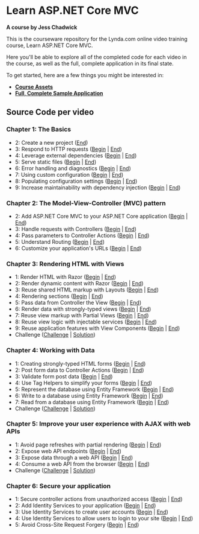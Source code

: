 # Learn ASP.NET Core MVC
**A course by Jess Chadwick**

This is the courseware repository for the Lynda.com online video training course, Learn ASP.NET Core MVC.

Here you'll be able to explore all of the completed code for each video in the course, as well as the full, complete application in its final state.

To get started, here are a few things you might be interested in:

* **[Course Assets](#)**
* **[Full, Complete Sample Application](https://github.com/jchadwick/LearnAspNetCoreMvc/tree/SampleApplication)**


## Source Code per video

### Chapter 1: The Basics
  * 2: Create a new project ([End](https://github.com/jchadwick/LearnAspNetCoreMvc/tree/Ch01/01_02_End))
  * 3: Respond to HTTP requests ([Begin](https://github.com/jchadwick/LearnAspNetCoreMvc/tree/Ch01/01_03) | [End](https://github.com/jchadwick/LearnAspNetCoreMvc/tree/Ch01/01_03_End))
  * 4: Leverage external dependencies ([Begin](https://github.com/jchadwick/LearnAspNetCoreMvc/tree/Ch01/01_04) | [End](https://github.com/jchadwick/LearnAspNetCoreMvc/tree/Ch01/01_04_End))
  * 5: Serve static files ([Begin](https://github.com/jchadwick/LearnAspNetCoreMvc/tree/Ch01/01_05) | [End](https://github.com/jchadwick/LearnAspNetCoreMvc/tree/Ch01/01_05_End))
  * 6: Error handling and diagnostics ([Begin](https://github.com/jchadwick/LearnAspNetCoreMvc/tree/Ch01/01_06) | [End](https://github.com/jchadwick/LearnAspNetCoreMvc/tree/Ch01/01_06_End))
  * 7: Using custom configuration ([Begin](https://github.com/jchadwick/LearnAspNetCoreMvc/tree/Ch01/01_07) | [End](https://github.com/jchadwick/LearnAspNetCoreMvc/tree/Ch01/01_07_End))
  * 8: Populating configuration settings ([Begin](https://github.com/jchadwick/LearnAspNetCoreMvc/tree/Ch01/01_08) | [End](https://github.com/jchadwick/LearnAspNetCoreMvc/tree/Ch01/01_08_End))
  * 9: Increase maintainability with dependency injection ([Begin](https://github.com/jchadwick/LearnAspNetCoreMvc/tree/Ch01/01_09) | [End](https://github.com/jchadwick/LearnAspNetCoreMvc/tree/Ch01/01_09_End))

### Chapter 2: The Model-View-Controller (MVC) pattern
  * 2: Add ASP.NET Core MVC to your ASP.NET Core application ([Begin](https://github.com/jchadwick/LearnAspNetCoreMvc/tree/Ch02/02_02) | [End](https://github.com/jchadwick/LearnAspNetCoreMvc/tree/Ch02/02_02_End))
  * 3: Handle requests with Controllers ([Begin](https://github.com/jchadwick/LearnAspNetCoreMvc/tree/Ch02/02_03) | [End](https://github.com/jchadwick/LearnAspNetCoreMvc/tree/Ch02/02_03_End))
  * 4: Pass parameters to Controller Actions ([Begin](https://github.com/jchadwick/LearnAspNetCoreMvc/tree/Ch02/02_04) | [End](https://github.com/jchadwick/LearnAspNetCoreMvc/tree/Ch02/02_04_End))
  * 5: Understand Routing ([Begin](https://github.com/jchadwick/LearnAspNetCoreMvc/tree/Ch02/02_05) | [End](https://github.com/jchadwick/LearnAspNetCoreMvc/tree/Ch02/02_05_End))
  * 6: Customize your application's URLs ([Begin](https://github.com/jchadwick/LearnAspNetCoreMvc/tree/Ch02/02_06) | [End](https://github.com/jchadwick/LearnAspNetCoreMvc/tree/Ch02/02_06_End))

### Chapter 3: Rendering HTML with Views
  * 1: Render HTML with Razor ([Begin](https://github.com/jchadwick/LearnAspNetCoreMvc/tree/Ch03/03_01) | [End](https://github.com/jchadwick/LearnAspNetCoreMvc/tree/Ch03/03_01_End))
  * 2: Render dynamic content with Razor ([Begin](https://github.com/jchadwick/LearnAspNetCoreMvc/tree/Ch03/03_02) | [End](https://github.com/jchadwick/LearnAspNetCoreMvc/tree/Ch03/03_02_End))
  * 3: Reuse shared HTML markup with Layouts ([Begin](https://github.com/jchadwick/LearnAspNetCoreMvc/tree/Ch03/03_03) | [End](https://github.com/jchadwick/LearnAspNetCoreMvc/tree/Ch03/03_03_End))
  * 4: Rendering sections ([Begin](https://github.com/jchadwick/LearnAspNetCoreMvc/tree/Ch03/03_04) | [End](https://github.com/jchadwick/LearnAspNetCoreMvc/tree/Ch03/03_04_End))
  * 5: Pass data from Controller the View ([Begin](https://github.com/jchadwick/LearnAspNetCoreMvc/tree/Ch03/03_05) | [End](https://github.com/jchadwick/LearnAspNetCoreMvc/tree/Ch03/03_05_End))
  * 6: Render data with strongly-typed views ([Begin](https://github.com/jchadwick/LearnAspNetCoreMvc/tree/Ch03/03_06) | [End](https://github.com/jchadwick/LearnAspNetCoreMvc/tree/Ch03/03_06_End))
  * 7: Reuse view markup with Partial Views ([Begin](https://github.com/jchadwick/LearnAspNetCoreMvc/tree/Ch03/03_07) | [End](https://github.com/jchadwick/LearnAspNetCoreMvc/tree/Ch03/03_07_End))
  * 8: Reuse view logic with injectable services ([Begin](https://github.com/jchadwick/LearnAspNetCoreMvc/tree/Ch03/03_08) | [End](https://github.com/jchadwick/LearnAspNetCoreMvc/tree/Ch03/03_08_End))
  * 9: Reuse application features with View Components ([Begin](https://github.com/jchadwick/LearnAspNetCoreMvc/tree/Ch03/03_09) | [End](https://github.com/jchadwick/LearnAspNetCoreMvc/tree/Ch03/03_09_End))
  * Challenge ([Challenge](https://github.com/jchadwick/LearnAspNetCoreMvc/tree/Ch03/03_Challenge) | [Solution](https://github.com/jchadwick/LearnAspNetCoreMvc/tree/Ch03/03_Solution))

### Chapter 4: Working with Data
  * 1: Creating strongly-typed HTML forms ([Begin](https://github.com/jchadwick/LearnAspNetCoreMvc/tree/Ch04/04_01) | [End](https://github.com/jchadwick/LearnAspNetCoreMvc/tree/Ch04/04_01_End))
  * 2: Post form data to Controller Actions ([Begin](https://github.com/jchadwick/LearnAspNetCoreMvc/tree/Ch04/04_02) | [End](https://github.com/jchadwick/LearnAspNetCoreMvc/tree/Ch04/04_02_End))
  * 3: Validate form post data ([Begin](https://github.com/jchadwick/LearnAspNetCoreMvc/tree/Ch04/04_03) | [End](https://github.com/jchadwick/LearnAspNetCoreMvc/tree/Ch04/04_03_End))
  * 4: Use Tag Helpers to simplify your forms ([Begin](https://github.com/jchadwick/LearnAspNetCoreMvc/tree/Ch04/04_04) | [End](https://github.com/jchadwick/LearnAspNetCoreMvc/tree/Ch04/04_04_End))
  * 5: Represent the database using Entity Framework ([Begin](https://github.com/jchadwick/LearnAspNetCoreMvc/tree/Ch04/04_05) | [End](https://github.com/jchadwick/LearnAspNetCoreMvc/tree/Ch04/04_05_End))
  * 6: Write to a database using Entity Framework ([Begin](https://github.com/jchadwick/LearnAspNetCoreMvc/tree/Ch04/04_06) | [End](https://github.com/jchadwick/LearnAspNetCoreMvc/tree/Ch04/04_06_End))
  * 7: Read from a database using Entity Framework ([Begin](https://github.com/jchadwick/LearnAspNetCoreMvc/tree/Ch04/04_07) | [End](https://github.com/jchadwick/LearnAspNetCoreMvc/tree/Ch04/04_07_End))
  * Challenge ([Challenge](https://github.com/jchadwick/LearnAspNetCoreMvc/tree/Ch04/04_Challenge) | [Solution](https://github.com/jchadwick/LearnAspNetCoreMvc/tree/Ch04/04_Solution))

### Chapter 5: Improve your user experience with AJAX with web APIs
  * 1: Avoid page refreshes with partial rendering ([Begin](https://github.com/jchadwick/LearnAspNetCoreMvc/tree/Ch05/05_01) | [End](https://github.com/jchadwick/LearnAspNetCoreMvc/tree/Ch05/05_01_End))
  * 2: Expose web API endpoints ([Begin](https://github.com/jchadwick/LearnAspNetCoreMvc/tree/Ch05/05_02) | [End](https://github.com/jchadwick/LearnAspNetCoreMvc/tree/Ch05/05_02_End))
  * 3: Expose data through a web API ([Begin](https://github.com/jchadwick/LearnAspNetCoreMvc/tree/Ch05/05_03) | [End](https://github.com/jchadwick/LearnAspNetCoreMvc/tree/Ch05/05_03_End))
  * 4: Consume a web API from the browser ([Begin](https://github.com/jchadwick/LearnAspNetCoreMvc/tree/Ch05/05_04) | [End](https://github.com/jchadwick/LearnAspNetCoreMvc/tree/Ch05/05_04_End))
  * Challenge ([Challenge](https://github.com/jchadwick/LearnAspNetCoreMvc/tree/Ch05/05_Challenge) | [Solution](https://github.com/jchadwick/LearnAspNetCoreMvc/tree/Ch05/05_Solution))

### Chapter 6: Secure your application
  * 1: Secure controller actions from unauthorized access ([Begin](https://github.com/jchadwick/LearnAspNetCoreMvc/tree/Ch06/06_01) | [End](https://github.com/jchadwick/LearnAspNetCoreMvc/tree/Ch06/06_01_End))
  * 2: Add Identity Services to your application ([Begin](https://github.com/jchadwick/LearnAspNetCoreMvc/tree/Ch06/06_02) | [End](https://github.com/jchadwick/LearnAspNetCoreMvc/tree/Ch06/06_02_End))
  * 3: Use Identity Services to create user accounts ([Begin](https://github.com/jchadwick/LearnAspNetCoreMvc/tree/Ch06/06_03) | [End](https://github.com/jchadwick/LearnAspNetCoreMvc/tree/Ch06/06_03_End))
  * 4: Use Identity Services to allow users to login to your site ([Begin](https://github.com/jchadwick/LearnAspNetCoreMvc/tree/Ch06/06_04) | [End](https://github.com/jchadwick/LearnAspNetCoreMvc/tree/Ch06/06_04_End))
  * 5: Avoid Cross-Site Request Forgery ([Begin](https://github.com/jchadwick/LearnAspNetCoreMvc/tree/Ch06/06_05) | [End](https://github.com/jchadwick/LearnAspNetCoreMvc/tree/Ch06/06_05_End))
